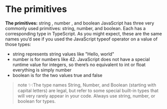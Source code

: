 # The primitives
**The primitives:** 
string , number , and boolean
JavaScript has three very commonly used primitives: string, number, and boolean. Each has a corresponding type in TypeScript. 
As you might expect, these are the same names you’d see if you used the JavaScript typeof operator on a value of those types:
- string represents string values like "Hello, world"
- number is for numbers like 42. JavaScript does not have a special runtime value for integers, so there’s no equivalent to int or float everything is simply number
- boolean is for the two values true and false
>note ✨:The type names String, Number, and Boolean (starting with capital letters) are legal, but refer to some special built-in types that will very rarely appear in your code. Always use string, number, or boolean for types.